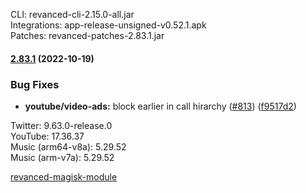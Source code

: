 CLI: revanced-cli-2.15.0-all.jar  
Integrations: app-release-unsigned-v0.52.1.apk  
Patches: revanced-patches-2.83.1.jar  
#### [2.83.1](https://github.com/revanced/revanced-patches/compare/v2.83.0...v2.83.1) (2022-10-19)
### Bug Fixes
* **youtube/video-ads:** block earlier in call hirarchy ([#813](https://github.com/revanced/revanced-patches/issues/813)) ([f9517d2](https://github.com/revanced/revanced-patches/commit/f9517d2058c7561cf89b59ed36f690417dc076f7))

  
Twitter: 9.63.0-release.0  
YouTube: 17.36.37  
Music (arm64-v8a): 5.29.52  
Music (arm-v7a): 5.29.52  

[revanced-magisk-module](https://github.com/j-hc/revanced-magisk-module)  
